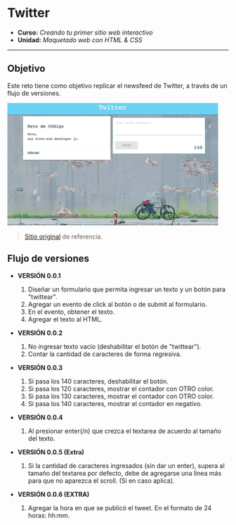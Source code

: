 # Twitter

* **Curso:** _Creando tu primer sitio web interactivo_
* **Unidad:** _Maquetado web con HTML & CSS_

***

## Objetivo

Este reto tiene como objetivo replicar el newsfeed de Twitter, a través de un flujo de versiones. 


![Twitter Website](assets/images/giphy.gif)


>[Sitio original](https://www.twitter.com/) de referencia.

## Flujo de versiones

*  **VERSIÓN 0.0.1**
	1. Diseñar un formulario que permita ingresar un texto y un botón para "twittear".
	2. Agregar un evento de click al botón o de submit al formulario.
	3. En el evento, obtener el texto.
	4. Agregar el texto al HTML.

*  **VERSIÓN 0.0.2**
	1. No ingresar texto vacío (deshabilitar el botón de "twittear").
	2. Contar la cantidad de caracteres de forma regresiva.

*  **VERSIÓN 0.0.3**
	1. Si pasa los 140 caracteres, deshabilitar el botón.
	2. Si pasa los 120 caracteres, mostrar el contador con OTRO color.
	3. Si pasa los 130 caracteres, mostrar el contador con OTRO color.
	4. Si pasa los 140 caracteres, mostrar el contador en negativo.

*  **VERSIÓN 0.0.4**
	1. Al presionar enter(/n) que crezca el textarea de acuerdo al tamaño del texto.

*  **VERSIÓN 0.0.5 (Extra)**
	1. Si la cantidad de caracteres ingresados (sin dar un enter), supera al tamaño del textarea por defecto, debe de agregarse una línea más para que no aparezca el scroll. (Si en caso aplica).

*  **VERSIÓN 0.0.6 (EXTRA)**
	1. Agregar la hora en que se publicó el tweet. En el formato de 24 horas: hh:mm.
